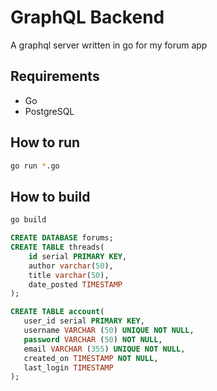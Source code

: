 # GraphQL Backend

A graphql server written in go for my forum app

## Requirements

- Go
- PostgreSQL

## How to run

```bash
go run *.go
```

## How to build

```bash
go build
```



```sql
CREATE DATABASE forums;
CREATE TABLE threads(
    id serial PRIMARY KEY,
    author varchar(50),
    title varchar(50),
    date_posted TIMESTAMP
);

CREATE TABLE account(
   user_id serial PRIMARY KEY,
   username VARCHAR (50) UNIQUE NOT NULL,
   password VARCHAR (50) NOT NULL,
   email VARCHAR (355) UNIQUE NOT NULL,
   created_on TIMESTAMP NOT NULL,
   last_login TIMESTAMP
);

```